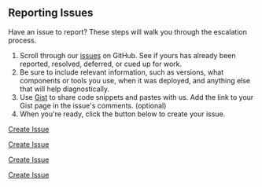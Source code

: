 ## Reporting Issues

Have an issue to report? These steps will walk you through the escalation process.

1. Scroll through our [issues]({{site.github.issues.open}}) on GitHub. See if yours has already been reported, resolved, deferred, or cued up for work.
2. Be sure to include relevant information, such as versions, what components or tools you use, when it was deployed, and anything else that will help diagnostically.
3. Use [Gist](http://gist.github.com) to share code snippets and pastes with us. Add the link to your Gist page in the issue's comments. (optional)
4. When you're ready, click the button below to create your issue.

<a type="button" class="btn gray" href="{{site.github.repo}}/issues/new" target="_blank">Create Issue</a>

<a type="button" class="btn solid-blue" href="{{site.github.repo}}/issues/new" target="_blank">Create Issue</a>

<a type="button" class="btn solid-red" href="{{site.github.repo}}/issues/new" target="_blank">Create Issue</a>

<a type="button" class="btn solid-green" href="{{site.github.repo}}/issues/new" target="_blank">Create Issue</a>
